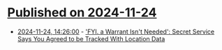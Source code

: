 # [Published on 2024-11-24](index.md)

* [2024-11-24, 14:26:00](https://soylentnews.org/article.pl?sid=24/11/23/047234&from=rss) - ['FYI. a Warrant Isn't Needed': Secret Service Says You Agreed to be Tracked With Location Data](https://soylentnews.org/article.pl?sid=24/11/23/047234&from=rss)

